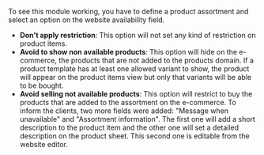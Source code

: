 To see this module working, you have to define a product assortment and
select an option on the website availability field.

- **Don't apply restriction**: This option will not set any kind of
  restriction on product items.
- **Avoid to show non available products**: This option will hide on the
  e-commerce, the products that are not added to the products domain. If
  a product template has at least one allowed variant to show, the
  product will appear on the product items view but only that variants
  will be able to be bought.
- **Avoid selling not available products**: This option will restrict to
  buy the products that are added to the assortment on the e-commerce.
  To inform the clients, two more fields were added: "Message when
  unavailable" and "Assortment information". The first one will add a
  short description to the product item and the other one will set a
  detailed description on the product sheet. This second one is editable
  from the website editor.
